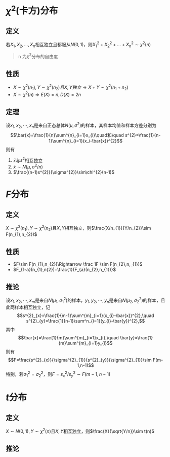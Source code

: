 # $\chi^{2}$(卡方)分布

## 定义

若$X_1,X_2,...,X_n$相互独立且都服从$N(0,1)$，则$X_{1}^{2} + X_{2}^{2} + ... + X_{n}^{2} \sim \chi^2(n)$
> n 为$\chi^{2}$分布的自由度 

## 性质

- $X\sim \chi^{2}(n_1),Y\sim \chi^{2}(n_{2})且X,Y独立\Rightarrow X+Y \sim \chi^{2}(n_{1}+n_{2})$ 
- $X\sim\chi^{2}(n)\Rightarrow E(X)=n,D(X)=2n$

## 定理

设$x_1,x_2,\cdots,x_n$是来自正态总体$N(\mu,\sigma^2)$的样本，其样本均值和样本方差分别为
$$\bar{x}=\frac{1}{n}\sum^{n}_{i=1}x_{i}\quad和\quad s^{2}=\frac{1}{n-1}\sum^{n}_{i=1}(x_i-\bar{x})^{2}$$
则有
1. $\bar{x}$与$s^2$相互独立
2. $\bar{x}\sim N(\mu,\sigma^{2}/n)$
3. $\frac{(n-1)s^{2}}{\sigma^{2}}\sim\chi^{2}(n-1)$

# $F$分布

## 定义

$X\sim\chi^{2}(n_{1}),Y\sim\chi^{2}(n_{2})$且$X,Y$相互独立，则$\frac{X/n_{1}}{Y/n_{2}}\sim F(n_{1},n_{2})$

## 性质

- $F\sim F(n_{1},n_{2})\Rightarrow \frac 1F \sim F(n_{2},n,_{1})$
- $F_{1-a}(n_{1},n{2})=\frac{1}{F_{a}(n_{2},n_{1})}$

## 推论

设$x_1,x_2,\cdots,x_m$是来自$N(\mu_1,\sigma^2_1)$的样本，$y_1,y_2,\cdots,y_n$是来自$N(\mu_2,\sigma^2_2)$的样本，且此两样本相互独立，记
$$s^{2}_{x}=\frac{1}{m-1}\sum^{m}_{i=1}(x_{i}-\bar{x})^{2},\quad s^{2}_{y}=\frac{1}{n-1}\sum^n_{i=1}(y_{i}-\bar{y})^{2},$$
其中
$$\bar{x}=\frac{1}{m}\sum^{m}_{i=1}x_{i},\quad \bar{y}=\frac{1}{m}\sum^{m}_{i=1}y_{i}$$
则有
$$F=\frac{s^{2}_{x}}{\sigma^{2}_{1}}{s^{2}_{y}}{\sigma^{2}_{1}}\sim F(m-1,n-1)$$
特别，若$\sigma^{2}_{1}=\sigma^{2}_2$，则$F=s_{x}^{2}/s_{y}^{2}\sim F(m-1,n-1)$

# $t$分布

## 定义

$X\sim N(0,1),Y\sim\chi^{2}(n)$且$X,Y$相互独立，则$\frac{X}{\sqrt{Y/n}}\sim t(n)$

## 推论

